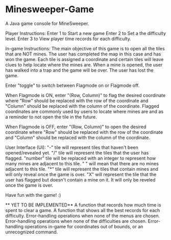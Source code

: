 # Minesweeper-Game

A Java game console for MineSweeper.

Player Instructions: 
Enter 1 to Start a new game
Enter 2 to Set a the difficulty level.
Enter 3 to View player time records for each difficulty.

In-game Instructions:
The main objective of this game is to open all the tiles that are NOT mines. The user has completed the map in this case and has won the game. 
Each tile is assigned a coordinate and certain tiles will leave clues to help locate where the mines are. 
When a mine is opened, the user has walked into a trap and the game will be over. The user has lost the game.

Enter "toggle" to switch between Flagmode on or Flagmode off.

When Flagmode is ON, enter "(Row, Column)" to flag the desired coordinate where "Row" should be replaced with the row of the coordinate and "Column" should be replaced with the column of the coordinate. Flagged coordinates are commonly used by users to locate where mines are and as a reminder to not open the tile in the future.

When Flagmode is OFF, enter "(Row, Column)" to open the desired coordinate where "Row" should be replaced with the row of the coordinate and "Column" should be replaced with the column of the coordinate.

User Interface (UI):
"-" tile will represent tiles that haven't been opened/revealed yet.
"/" tile will represent the tiles that the user has flagged.
"number" tile will be replaced with an integer to represent how many mines are adjacent to this tile.
" " will mean that there are no mines adjacent to this tile.
"*" tile will represent the tiles that contain mines and will only reveal once the game is over.
"X" will represent the tile that the user has flagged but doesn't contain a mine on it. It will only be reveled once the game is over.

Have fun with the game! :)

** YET TO BE IMPLEMENTED**
A function that records how much time is spent to clear a game.
A function that shows all the best records for each difficulty.
Error-handling operations when none of the menus are chosen.
Error-handling operations when none of the difficulties are chosen.
Error-handling operations in-game for coordinates out of bounds, or an unrecognized command.
